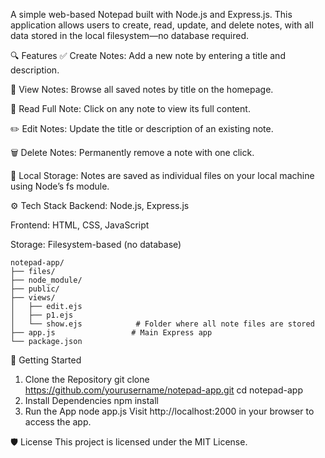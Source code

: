 A simple web-based Notepad built with Node.js and Express.js. This application allows users to create, read, update, and delete notes, with all data stored in the local filesystem—no database required.

🔍 Features
✅ Create Notes: Add a new note by entering a title and description.

📄 View Notes: Browse all saved notes by title on the homepage.

🔎 Read Full Note: Click on any note to view its full content.

✏️ Edit Notes: Update the title or description of an existing note.

🗑️ Delete Notes: Permanently remove a note with one click.

💾 Local Storage: Notes are saved as individual files on your local machine using Node’s fs module.

⚙️ Tech Stack
Backend: Node.js, Express.js

Frontend: HTML, CSS, JavaScript

Storage: Filesystem-based (no database)

```📂 Project Structure
notepad-app/
├── files/
├── node_module/
├── public/
├── views/
│   ├── edit.ejs
│   ├── p1.ejs
│   └── show.ejs            # Folder where all note files are stored
├── app.js                 # Main Express app
└── package.json
```
🚀 Getting Started
1. Clone the Repository
git clone https://github.com/yourusername/notepad-app.git
cd notepad-app
2. Install Dependencies
npm install
3. Run the App
node app.js
Visit http://localhost:2000 in your browser to access the app.

🛡️ License
This project is licensed under the MIT License.
